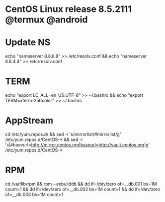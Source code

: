# CentOS Linux release 8.5.2111 @termux @android

# Update NS

echo "nameserver 8.8.8.8" >> /etc/resolv.conf && echo "nameserver 8.8.4.4" >> /etc/resolv.conf

# TERM

echo "export LC_ALL=en_US.UTF-8" >> ~/.bashrc && echo "export TERM=xterm-256color" >> ~/.bashrc

# AppStream

cd /etc/yum.repos.d/ && sed -i 's/mirrorlist/#mirrorlist/g' /etc/yum.repos.d/CentOS-* && sed -i 's|#baseurl=http://mirror.centos.org|baseurl=http://vault.centos.org|g' /etc/yum.repos.d/CentOS-*

# RPM
cd /var/lib/rpm && rpm --rebuilddb && dd if=/dev/zero of=__db.001 bs=1M count=1 && dd if=/dev/zero of=__db.002 bs=1M count=1 && dd if=/dev/zero of=__db.003 bs=1M count=1
